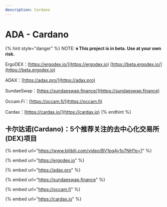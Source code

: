 ```yaml
---
description: Cardano
---
```


# ADA - Cardano

{% hint style="danger" %}
NOTE: **💀 This project is in beta. Use at your own risk.**&#x20;

ErgoDEX：[https://ergodex.io/](https://ergodex.io) [https://beta.ergodex.io/](https://beta.ergodex.io)

ADAX：[https://adax.pro/](https://adax.pro)

SundaeSwap：[https://sundaeswap.finance/](https://sundaeswap.finance)

Occam.Fi：[https://occam.fi/](https://occam.fi)

Cardax：[https://cardax.io/](https://cardax.io)
{% endhint %}

## 卡尔达诺(Cardano)：5个推荐关注的去中心化交易所(DEX)项目

{% embed url="https://www.bilibili.com/video/BV1pq4y1o7NH?p=1" %}

{% embed url="https://ergodex.io" %}

{% embed url="https://adax.pro" %}

{% embed url="https://sundaeswap.finance" %}

{% embed url="https://occam.fi" %}

{% embed url="https://cardax.io" %}

